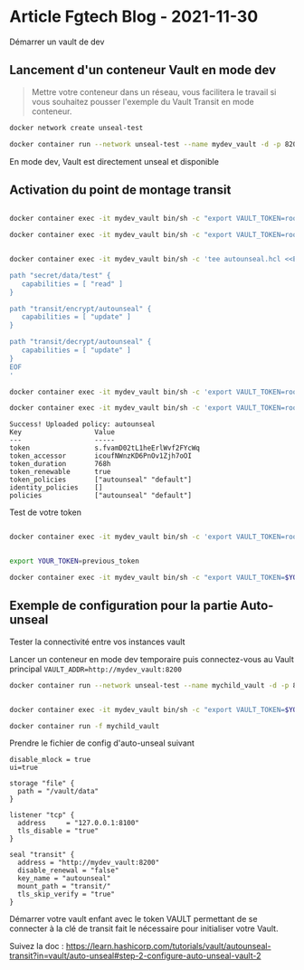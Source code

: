 # Article Fgtech Blog - 2021-11-30

Démarrer un vault de dev

## Lancement d'un conteneur Vault en mode dev

> Mettre votre conteneur dans un réseau, vous facilitera le travail si vous souhaitez pousser l'exemple du Vault Transit en mode conteneur.

```bash
docker network create unseal-test

docker container run --network unseal-test --name mydev_vault -d -p 8200:8200 -e VAULT_API_ADDR=http://0.0.0.0:8200 vault:1.8.2 vault server -dev -dev-root-token-id="root" -dev-listen-address="0.0.0.0:8200"
```

En mode dev, Vault est directement unseal et disponible


## Activation du point de montage transit

```bash

docker container exec -it mydev_vault bin/sh -c "export VAULT_TOKEN=root; export VAULT_ADDR=http://127.0.0.1:8200; vault secrets enable transit"

docker container exec -it mydev_vault bin/sh -c "export VAULT_TOKEN=root; export VAULT_ADDR=http://127.0.0.1:8200; vault write -f transit/keys/autounseal"


docker container exec -it mydev_vault bin/sh -c 'tee autounseal.hcl <<EOF

path "secret/data/test" {
   capabilities = [ "read" ]
}

path "transit/encrypt/autounseal" {
   capabilities = [ "update" ]
}

path "transit/decrypt/autounseal" {
   capabilities = [ "update" ]
}
EOF
'

docker container exec -it mydev_vault bin/sh -c 'export VAULT_TOKEN=root; export VAULT_ADDR=http://127.0.0.1:8200; vault policy write autounseal autounseal.hcl'

docker container exec -it mydev_vault bin/sh -c 'export VAULT_TOKEN=root; export VAULT_ADDR=http://127.0.0.1:8200; vault token create -policy="autounseal"'
```

```console
Success! Uploaded policy: autounseal
Key                  Value
---                  -----
token                s.fvamD02tL1heErlWvf2FYcWq
token_accessor       icoufNWnzKD6PnOv1Zjh7oOI
token_duration       768h
token_renewable      true
token_policies       ["autounseal" "default"]
identity_policies    []
policies             ["autounseal" "default"]
```

Test de votre token

```bash

docker container exec -it mydev_vault bin/sh -c 'export VAULT_TOKEN=root; export VAULT_ADDR=http://127.0.0.1:8200; vault kv put secret/test titi=tata'


export YOUR_TOKEN=previous_token

docker container exec -it mydev_vault bin/sh -c "export VAULT_TOKEN=$YOUR_TOKEN; export VAULT_ADDR=http://127.0.0.1:8200; vault kv get secret/test"

```

## Exemple de configuration pour la partie Auto-unseal

Tester la connectivité entre vos instances vault

Lancer un conteneur en mode dev temporaire puis connectez-vous au Vault principal `VAULT_ADDR=http://mydev_vault:8200`

```bash
docker container run --network unseal-test --name mychild_vault -d -p 8100:8100 -e VAULT_API_ADDR=http://0.0.0.0:8100 vault:1.8.2 vault server -dev -dev-root-token-id="root" -dev-listen-address="0.0.0.0:8200"


docker container exec -it mydev_vault bin/sh -c "export VAULT_TOKEN=$YOUR_TOKEN; export VAULT_ADDR=http://mydev_vault:8200; vault kv get secret/test"

docker container run -f mychild_vault
```

Prendre le fichier de config d'auto-unseal suivant

```hcl
disable_mlock = true
ui=true

storage "file" {
  path = "/vault/data"
}

listener "tcp" {
  address     = "127.0.0.1:8100"
  tls_disable = "true"
}

seal "transit" {
  address = "http://mydev_vault:8200"
  disable_renewal = "false"
  key_name = "autounseal"
  mount_path = "transit/"
  tls_skip_verify = "true"
}
```

Démarrer votre vault enfant avec le token VAULT permettant de se connecter à la clé de transit fait le nécessaire pour initialiser votre Vault.

Suivez la doc : https://learn.hashicorp.com/tutorials/vault/autounseal-transit?in=vault/auto-unseal#step-2-configure-auto-unseal-vault-2


